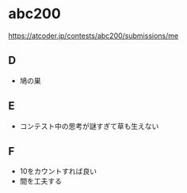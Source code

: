 # abc200

https://atcoder.jp/contests/abc200/submissions/me


## D

- 鳩の巣

## E

- コンテスト中の思考が謎すぎて草も生えない

## F

- 10をカウントすれば良い
- 間を工夫する
